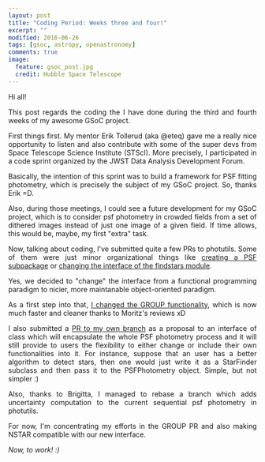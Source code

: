```yaml
---
layout: post
title: "Coding Period: Weeks three and four!"
excerpt: ""
modified: 2016-06-26
tags: [gsoc, astropy, openastronomy]
comments: true
image:
  feature: gsoc_post.jpg
  credit: Hubble Space Telescope
---
```


Hi all!

<p style='text-align: justify;'>
This post regards the coding the I have done during the third and fourth
weeks of my awesome GSoC project.
</p>

<p style='text-align: justify;'>
First things first. My mentor Erik Tollerud (aka @eteq) gave me a really nice
opportunity to listen and also contribute with some of the super devs
from Space Telescope Science Institute (STScI). More precisely, I participated
in a code sprint organized by the JWST Data Analysis Development Forum.
</p>

<p style='text-align: justify;'>
Basically, the intention of this sprint was to build a framework for PSF fitting
photometry, which is precisely the subject of my GSoC project.
So, thanks Erik =D.
</p>

<p style='text-align: justify;'>
Also, during those meetings, I could see a future development for my GSoC
project, which is to consider psf photometry in crowded fields from a set
of dithered images instead of just one image of a given field. If time allows,
this would be, maybe, my first "extra" task.
</p>

<p style='text-align: justify;'>
Now, talking about coding, I've submitted quite a few PRs to photutils.
Some of them were just minor organizational things like <a href="https://github.com/astropy/photutils/pull/367">creating a PSF subpackage</a> or <a href="https://github.com/astropy/photutils/pull/379">changing the interface of the findstars module</a>.
</p>

<p style='text-align: justify;'>
Yes, we decided to "change" the interface from a functional programming paradigm to
nicier, more maintanable object-oriented paradigm.
</p>

<p style='text-align: justify;'>
As a first step into that, <a href="https://github.com/astropy/photutils/pull/369">I changed the GROUP functionality</a>, which is now much faster and cleaner thanks to Moritz's reviews xD
</p>

<p style='text-align: justify;'>
I also submitted a <a href="https://github.com/mirca/ze-gsoc16-photutils/pull/3">PR to my own branch</a> as a proposal to an interface of class which will encapsulate the whole
PSF photometry process and it will still provide to users the flexibility to either change or
include their own functionalities into it. For instance, suppose that an user has a better
algorithm to detect stars, then one would just write it as a StarFinder subclass and then pass it to the PSFPhotometry object. Simple, but not simpler :)
</p>

<p style='text-align: justify;'>
Also, thanks to Brigitta, I managed to rebase a branch which adds uncertainty computation to the current sequential psf photometry in photutils.
</p>

<p style='text-align: justify;'>
For now, I'm concentrating my efforts in the GROUP PR and also making NSTAR compatible with
our new interface.  
</p>

<p style='text-align: justify;'>
<i>Now, to work! :)</i>
</p>
